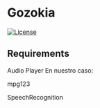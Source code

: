 Gozokia
=======

[![License](http://img.shields.io/:license-mit-blue.svg)](http://doge.mit-license.org)

Requirements
------------

Audio Player
En nuestro caso:

mpg123

SpeechRecognition